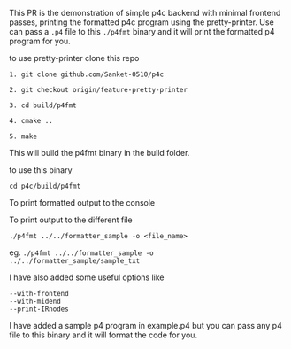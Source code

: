 This PR is the demonstration of simple p4c backend with minimal frontend passes, printing the formatted p4c program using the pretty-printer. Use can pass a `.p4` file to this `./p4fmt` binary and it will print the formatted p4 program for you.

to use pretty-printer clone this repo

```
1. git clone github.com/Sanket-0510/p4c

2. git checkout origin/feature-pretty-printer

3. cd build/p4fmt

4. cmake ..

5. make

```

This will build the p4fmt binary in the build folder.

to use this binary 

```
cd p4c/build/p4fmt
```
To print formatted output to the console 

To print output to the different file

`./p4fmt ../../formatter_sample -o <file_name>`

eg. `./p4fmt ../../formatter_sample -o ../../formatter_sample/sample_txt` 

I have also added some useful options like
```
--with-frontend
--with-midend
--print-IRnodes
```


I have added a sample p4 program in example.p4 but you can pass any p4 file to this binary and it will format the code for you.

